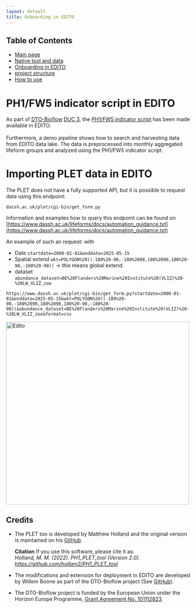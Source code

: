 ```yaml
---
layout: default
title: Onboarding in EDITO
---
```


## Table of Contents
- [Main page](index.md)
- [Native tool and data](PLET.md)
- [Onboarding in EDITO](EDITO.md)
- [project structure](project_structure.md)
- [How to use](usage.md)



# PH1/FW5 indicator script in EDITO 
As part of [DTO-Bioflow](https://dto-bioflow.eu/) [DUC 3](https://dto-bioflow.eu/use-cases/duc-3-assessing-pelagic-biodiversity-and-human-impact), the [PH1/FW5 indicator script](https://github.com/hollam2/PH1_PLET_tool) has been made available in EDITO. 
<br>
<br>
Furthermore, a demo pipeline shows how to search and harvesting data from EDITO data lake. The data is preprocessed into monthly aggregated lifeform groups and analyzed using the PH1/FW5 indicator script.

# Importing PLET data in EDITO
The PLET does not have a fully supported API, but it is possible to request data using this endpoint:
<br>
```
dassh.ac.uk/plet/cgi-bin/get_form.py
```
Information and examples how to query this endpoint can be found on [https://www.dassh.ac.uk/lifeforms/docs/automation_guidance.txt](https://www.dassh.ac.uk/lifeforms/docs/automation_guidance.txt)

An example of such an request:
with 
- Date ```startdate=2000-01-01&enddate=2025-05-15```
- Spatial extend ```wkt=POLYGON%20((-180%20-90,-180%2090,180%2090,180%20-90,-180%20-90))``` -> this means global extend.
- dataset ```abundance_dataset=BE%20Flanders%20Marine%20Institute%20(VLIZ)%20-%20LW_VLIZ_zoo```

```
https://www.dassh.ac.uk/plet/cgi-bin/get_form.py?startdate=2000-01-01&enddate=2025-05-15&wkt=POLYGON%20((-180%20-90,-180%2090,180%2090,180%20-90,-180%20-90))&abundance_dataset=BE%20Flanders%20Marine%20Institute%20(VLIZ)%20-%20LW_VLIZ_zoo&format=csv
```

<img src="https://www.edito.eu/wp-content/uploads/2023/08/schema-1024x937.jpg" alt="Edito" width="500"/>



## Credits
- The PLET too is developed by Matthew Holland and the original version is maintained on his [GitHub](https://github.com/hollam2/PH1_PLET_tool).

	**Citation**
	If you use this software, please cite it as:<br>
	*Holland, M. M. (2022). PH1_PLET_tool (Version 2.0). https://github.com/hollam2/PH1_PLET_tool*

- The modifications and extension for deployment in EDITO are developed by Willem Boone as part of the DTO-Bioflow project (See [GitHub](https://github.com/willem0boone/EDITO_PH1)).

- The DTO-Bioflow project is funded by the European Union under the Horizon Europe Programme, [Grant Agreement No. 101112823](https://cordis.europa.eu/project/id/101112823/results).